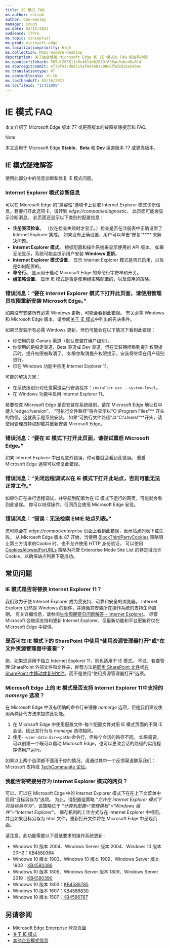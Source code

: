 ```yaml
---
title: IE 模式 FAQ
ms.author: shisub
author: dan-wesley
manager: srugh
ms.date: 03/15/2021
audience: ITPro
ms.topic: conceptual
ms.prod: microsoft-edge
ms.localizationpriority: high
ms.collection: M365-modern-desktop
description: 关于结合使用 Microsoft Edge 和 IE 模式的 FAQ 和故障排除
ms.openlocfilehash: 565af265811e0e4814d82859f638ae9abcd0a014
ms.sourcegitcommit: ef30fe37d0d115af0d4402c9005f5d0d1ba54b6c
ms.translationtype: HT
ms.contentlocale: zh-CN
ms.lasthandoff: 03/16/2021
ms.locfileid: "11431809"
---
```

# <a name="ie-mode-faq"></a>IE 模式 FAQ

本文介绍了 Microsoft Edge 版本 77 或更高版本的故障排除提示和 FAQ。

> [!NOTE]
> 本文适用于 Microsoft Edge **Stable**、**Beta** 和 **Dev** 渠道版本 77 或更高版本。


## <a name="troubleshoot-ie-mode"></a>IE 模式疑难解答

使用此部分中的信息诊断和修复 IE 模式问题。

### <a name="internet-explorer-mode-diagnostic-information"></a>Internet Explorer 模式诊断信息

可以在 Microsoft Edge 的“兼容性”选项卡上获取 Internet Explorer 模式诊断信息。若要打开此选项卡，请转到 *edge://compat/iediagnostic*。 此页面可能会显示诊断消息。 此页面还显示以下类别的配置信息：

- **注册表项检查**。 （仅在检查失败时才显示。）检查是否在注册表中正确设置了 Internet Explorer 集成。 如果没有正确设置，用户可以单击“修复”**** 来解决问题。
- **Internet Explorer 模式**。 根据配置和操作系统来显示使用的 API 版本。 如果无法显示，系统可能会提示用户安装 **Windows 更新**。
- **Internet Explorer 模式设置**。 显示 Internet Explorer 模式是否已启用，以及是如何配置的。
- **命令行**。 显示用于启动 Microsoft Edge 的命令行字符串和开关。
- **组策略设置**。 显示 IE 模式是否是使用组策略配置的，以及应用的策略。

### <a name="error-message-to-open-this-page-in-internet-explorer-mode-reinstall-microsoft-edge-with-administrator-privileges"></a>错误消息：“要在 Internet Explorer 模式下打开此页面，请使用管理员权限重新安装 Microsoft Edge。”

如果没有安装所有必需 Windows 更新，可能会看到此错误。 有关必需 Windows 和 Microsoft Edge 版本，请参阅[关于 IE 模式](https://docs.microsoft.com/deployedge/edge-ie-mode)中列出的先决条件。

如果已安装所有必需 Windows 更新，但仍可能会在以下情况下看到此错误：

- 你使用的是 Canary 渠道（默认安装在用户级别）。
- 你使用的是稳定渠道、Beta 渠道或 Dev 渠道，但在安装期间看到提升权限提示时，提升权限被取消了。 如果你取消提升权限提示，安装将继续在用户级别进行。
- 已在 Windows 功能中禁用 Internet Explorer 11。

可能的解决方案：

- 在系统级别针对任意渠道运行安装程序：`installer.exe --system-level`。
- 在 Windows 功能中启用 Internet Explorer 11。

若要检查 Microsoft Edge 是否安装在系统级别，请在 Microsoft Edge 地址栏中键入“edge://version”。 “可执行文件路径”将会显示以“C:\Program Files”** 开头的路径，这就表示是系统安装。 如果“可执行文件路径”以“C:\Users\”**开头，请使用管理员特权卸载并重新安装 Microsoft Edge。

### <a name="error-message-to-open-this-page-in-ie-mode-try-restarting-microsoft-edge"></a>错误消息：“要在 IE 模式下打开此页面，请尝试重启 Microsoft Edge。”

如果 Internet Explorer 中出现意外错误，你可能就会看到此错误。 重启 Microsoft Edge 通常可以修复此错误。

### <a name="error-message-turn-off-remote-debugging-to-open-this-site-in-ie-mode-otherwise-it-might-not-work-as-expected"></a>错误消息：“关闭远程调试以在 IE 模式下打开此站点，否则可能无法正常工作。”

如果你正在进行远程调试，并导航到配置为在 IE 模式下运行的网页，可能就会看到此错误。 你可以继续操作，但网页会使用 Microsoft Edge 呈现。

### <a name="error-message-error-could-not-retrieve-emie-site-list"></a>错误消息：“错误：无法检索 EMIE 站点列表。”

您可能会在 *edge://compat/enterprise* 页面上看到此错误，表示站点列表下载失败。 从 Microsoft Edge 版本 87 开始，当使用 [BlockThirdPartyCookies](https://docs.microsoft.com/deployedge/microsoft-edge-policies#blockthirdpartycookies) 策略阻止第三方请求的Cookie 时，也不允许使用 HTTP 身份验证。 可以使用 [CookiesAllowedForURLs](https://docs.microsoft.com/deployedge/microsoft-edge-policies#cookiesallowedforurls) 策略为托管 Enterprise Mode Site List 的特定域允许 Cookie，以确保站点列表下载成功。

## <a name="frequently-asked-questions"></a>常见问题

### <a name="will-ie-mode-replace-internet-explorer-11"></a>IE 模式是否将替换 Internet Explorer 11？

我们致力于使 Internet Explorer 成为受支持、可靠和安全的浏览器。 Internet Explorer 仍然是 Windows 的组件，并遵循其安装所在操作系统的支持生命周期。 有关详细信息，请参阅[生命周期常见问题解答 - Internet Explorer](https://support.microsoft.com/help/17454/)。 尽管 Microsoft 会继续支持和更新 Internet Explorer，但最新功能和平台更新将仅在 Microsoft Edge 中提供。

### <a name="can-i-use-open-with-explorer-or-view-in-file-explorer-in-sharepoint-with-ie-mode"></a>是否可在 IE 模式下的 SharePoint 中使用“使用资源管理器打开”或“在文件资源管理器中查看”？

能，如果这适用于独立 Internet Explorer 11，则也适用于 IE 模式。 不过，若要管理 SharePoint 外部文件和文件夹，推荐方法是[同步 SharePoint 文件](https://support.office.com/en-us/article/sync-sharepoint-files-with-the-onedrive-sync-app-6de9ede8-5b6e-4503-80b2-6190f3354a88)或[在 SharePoint 中移动或复制文件](https://support.office.com/en-us/article/move-or-copy-files-in-sharepoint-00e2f483-4df3-46be-a861-1f5f0c1a87bc)，而不是使用“使用资源管理器打开”选项。

### <a name="does-ie-mode-on-microsoft-edge-support-the-nomerge-option-that-was-supported-in-internet-explorer-11"></a>Microsoft Edge 上的 IE 模式是否支持 Internet Explorer 11中支持的 *nomerge* 选项？

在 Microsoft Edge 中没有明确的命令行来镜像 *nomerge* 选项，但是我们建议使用两种替代方法来提供此功能。

1. 在 Microsoft Edge 中使用配置文件-每个配置文件对用 IE 模式页面的不同 IE 会话，因此其行为与 *nomerge* 选项相同。
2. 使用`--user-data-dir=<path>`命令行，但每个会话的路径不同。 如果需要，可以创建一个既可以启动 Microsoft Edge，也可以更改会话的路径的实用程序供用户运行。

如果以上两个选项都不适用于你的情况，请通过其中一个反馈渠道联系我们：Microsoft 支持或 [TechCommunity 论坛](https://techcommunity.microsoft.com/t5/enterprise/bd-p/EdgeInsiderEnterprise)。

### <a name="can-i-save-links-as-webpages-in-internet-explorer-mode"></a>我能否将链接另存为 Internet Explorer 模式的网页？

可以，可以在 Microsoft Edge 中的 Internet Explorer 模式下在在上下文菜单中启用“目标另存为”选项。 为此，请配置组策略 *"允许在 Internet Explorer 模式下将目标另存为"*，该策略位于 *“计算机配置>“管理模板”>“Windows 组件”>”Internet Explorer”*。
保存机制的工作方式与在 Internet Explorer 中相同，并且如果目标另存为 html 文件，重新打开文件将在 Microsoft Edge 中呈现页面。
 
请注意，此功能需要以下最低要求的操作系统更新：
- Windows 10 版本 2004、Windows Server 版本 2004、Windows 10 版本 20H2：[KB4580364](https://support.microsoft.com/help/4580364/windows-10-update-kb4580364)
- Windows 10 版本 1903、Windows 10 版本 1909、Windows Server 版本 1903：[KB4580386](https://support.microsoft.com/help/4580386/windows-10-update-kb4580386)
- Windows 10 版本 1809、Windows Server 版本 1809、Windows Server 2019：[KB4580390](https://support.microsoft.com/help/4580390/windows-10-update-kb4580390)
- Windows 10 版本 1803：[KB4586785](https://support.microsoft.com/help/4586785/windows-10-update-kb4586785)
- Windows 10 版本 1607：[KB4586830](https://support.microsoft.com/help/4586830/windows-10-update-kb4586830)
- Windows 10 版本 1507：[KB4586787](https://support.microsoft.com/help/4586787/windows-10-update-kb4586787)


## <a name="see-also"></a>另请参阅

- [Microsoft Edge Enterprise 登录页面](https://aka.ms/EdgeEnterprise)
- [关于 IE 模式](https://docs.microsoft.com/deployedge/edge-ie-mode)
- [其他企业模式信息](https://docs.microsoft.com/internet-explorer/ie11-deploy-guide/enterprise-mode-overview-for-ie11)
